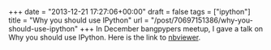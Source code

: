 
+++
date = "2013-12-21 17:27:06+00:00"
draft = false
tags = ["ipython"]
title = "Why you should use IPython"
url = "/post/70697151386/why-you-should-use-ipython"
+++
In December bangpypers meetup, I gave a talk on Why you should use IPython. Here is the link to <a href="http://nbviewer.ipython.org/gist/kracekumar/8059932" target="_blank">nbviewer</a>.
